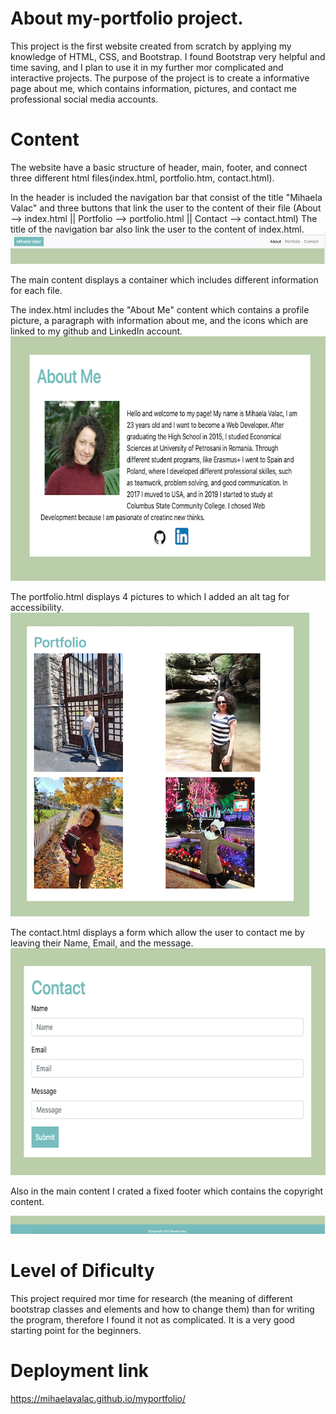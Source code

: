# About my-portfolio project.
This project is the first website created from scratch by applying my knowledge of HTML, CSS, and Bootstrap. I found Bootstrap very helpful and time saving, and I plan to use it in my further mor complicated and interactive projects. The purpose of the project is to create a informative page about me, which contains information, pictures, and contact me professional social media accounts.   

# Content
The website have a basic structure of header, main, footer, and connect three different html files(index.html, portfolio.htm, contact.html).

In the header is included the navigation bar that consist of the title "Mihaela Valac" and three buttons that link the user to the content of their file (About --> index.html || Portfolio --> portfolio.html || Contact --> contact.html) The title of the navigation bar also link the user to the content of index.html.
<img  src="img/nav_bar.png">

The main content displays a container which includes different information for each file. 

The index.html includes the "About Me" content which contains a profile picture, a paragraph with information about me, and the icons which are linked to my github and LinkedIn account. 
<img  width="647" height="391" src="img/about_me.png">

The portfolio.html displays 4 pictures to which I added an alt tag for accessibility. 
<img  width="478" height="486" src="img/pictures.png">

The contact.html displays a form which allow the user to contact me by leaving their Name, Email, and the message. 
<img  width="632" height="363"  src="img/contact.png">

Also in the main content I crated a fixed footer which contains the copyright content.

<img  src="img/footer.png">

# Level of Dificulty
This project required mor time for research (the meaning of different bootstrap classes and elements and how to change them) than for writing the program, therefore I found it not as complicated. It is a very good starting point for the beginners. 

# Deployment link
https://mihaelavalac.github.io/myportfolio/



